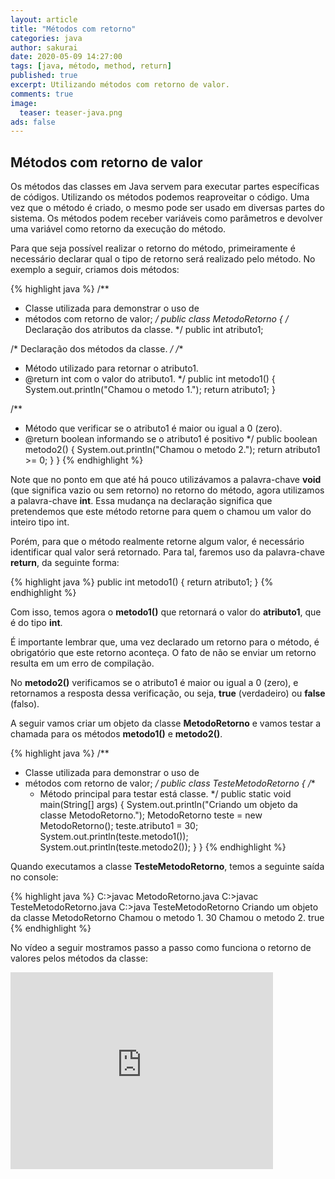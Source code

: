 ```yaml
---
layout: article
title: "Métodos com retorno"
categories: java
author: sakurai
date: 2020-05-09 14:27:00
tags: [java, método, method, return]
published: true
excerpt: Utilizando métodos com retorno de valor.
comments: true
image:
  teaser: teaser-java.png
ads: false
---
```


## Métodos com retorno de valor

Os métodos das classes em Java servem para executar partes específicas de códigos. Utilizando os métodos podemos reaproveitar o código. Uma vez que o método é criado, o mesmo pode ser usado em diversas partes do sistema. Os métodos podem receber variáveis como parâmetros e devolver uma variável como retorno da execução do método.

Para que seja possível realizar o retorno do método, primeiramente é necessário declarar qual o tipo de retorno será realizado pelo método. No exemplo a seguir, criamos dois métodos:

{% highlight java %}
/**
 * Classe utilizada para demonstrar o uso de
 * métodos com retorno de valor;
 */
public class MetodoRetorno {
  /* Declaração dos atributos da classe. */
  public int atributo1;

  /* Declaração dos métodos da classe. */
  /**
   * Método utilizado para retornar o atributo1.
   * @return int com o valor do atributo1.
   */
  public int metodo1() {
    System.out.println("Chamou o metodo 1.");
    return atributo1;
  }

  /**
   * Método que verificar se o atributo1 é maior ou igual a 0 (zero).
   * @return boolean informando se o atributo1 é positivo
   */
  public boolean metodo2() {
    System.out.println("Chamou o metodo 2.");
    return atributo1 >= 0;
  }
}
{% endhighlight %}

Note que no ponto em que até há pouco utilizávamos a palavra-chave **void** (que significa vazio ou sem retorno) no retorno do método, agora utilizamos a palavra-chave **int**. Essa mudança na declaração significa que pretendemos que este método retorne para quem o chamou um valor do inteiro tipo int.

Porém, para que o método realmente retorne algum valor, é necessário identificar qual valor será retornado. Para tal, faremos uso da palavra-chave **return**, da seguinte forma:

{% highlight java %}
public int metodo1() {
  return atributo1;
}
{% endhighlight %}

Com isso, temos agora o **metodo1()** que retornará o valor do **atributo1**, que é do tipo **int**.

É importante lembrar que, uma vez declarado um retorno para o método, é obrigatório que este retorno aconteça. O fato de não se enviar um retorno resulta em um erro de compilação.

No **metodo2()** verificamos se o atributo1 é maior ou igual a 0 (zero), e retornamos a resposta dessa verificação, ou seja, **true** (verdadeiro) ou **false** (falso).

A seguir vamos criar um objeto da classe **MetodoRetorno** e vamos testar a chamada para os métodos **metodo1()** e **metodo2()**.

{% highlight java %}
/**
 * Classe utilizada para demonstrar o uso de
 * métodos com retorno de valor;
 */
public class TesteMetodoRetorno {
  /**
   * Método principal para testar está classe.
   */
  public static void main(String[] args) {
    System.out.println("Criando um objeto da classe MetodoRetorno.");
    MetodoRetorno teste = new MetodoRetorno();
    teste.atributo1 = 30;
    System.out.println(teste.metodo1());
    System.out.println(teste.metodo2());
  }
}
{% endhighlight %}

Quando executamos a classe **TesteMetodoRetorno**, temos a seguinte saída no console:

{% highlight java %}
C:\>javac MetodoRetorno.java
C:\>javac TesteMetodoRetorno.java
C:\>java TesteMetodoRetorno
Criando um objeto da classe MetodoRetorno
Chamou o metodo 1.
30
Chamou o metodo 2.
true
{% endhighlight %}

No vídeo a seguir mostramos passo a passo como funciona o retorno de valores pelos métodos da classe:

<iframe width="420" height="315" src="https://www.youtube.com/embed/fzrztXlGpAA" frameborder="0" allowfullscreen></iframe>